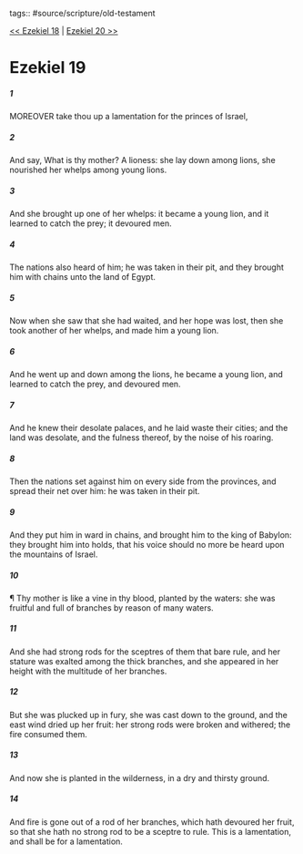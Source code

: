 tags:: #source/scripture/old-testament

[<< Ezekiel 18](source/scripture/old-testament/26_Ezekiel/Ezekiel_18.md) | [Ezekiel 20 >>](source/scripture/old-testament/26_Ezekiel/Ezekiel_20.md)

# Ezekiel 19

##### 1

MOREOVER take thou up a lamentation for the princes of Israel,

##### 2

And say, What is thy mother? A lioness: she lay down among lions, she nourished her whelps among young lions.

##### 3

And she brought up one of her whelps: it became a young lion, and it learned to catch the prey; it devoured men.

##### 4

The nations also heard of him; he was taken in their pit, and they brought him with chains unto the land of Egypt.

##### 5

Now when she saw that she had waited, and her hope was lost, then she took another of her whelps, and made him a young lion.

##### 6

And he went up and down among the lions, he became a young lion, and learned to catch the prey, and devoured men.

##### 7

And he knew their desolate palaces, and he laid waste their cities; and the land was desolate, and the fulness thereof, by the noise of his roaring.

##### 8

Then the nations set against him on every side from the provinces, and spread their net over him: he was taken in their pit.

##### 9

And they put him in ward in chains, and brought him to the king of Babylon: they brought him into holds, that his voice should no more be heard upon the mountains of Israel.

##### 10

¶ Thy mother is like a vine in thy blood, planted by the waters: she was fruitful and full of branches by reason of many waters.

##### 11

And she had strong rods for the sceptres of them that bare rule, and her stature was exalted among the thick branches, and she appeared in her height with the multitude of her branches.

##### 12

But she was plucked up in fury, she was cast down to the ground, and the east wind dried up her fruit: her strong rods were broken and withered; the fire consumed them.

##### 13

And now she is planted in the wilderness, in a dry and thirsty ground.

##### 14

And fire is gone out of a rod of her branches, which hath devoured her fruit, so that she hath no strong rod to be a sceptre to rule. This is a lamentation, and shall be for a lamentation.
